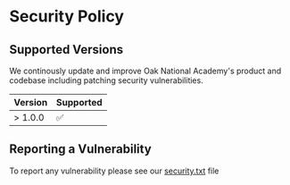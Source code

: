 # Security Policy

## Supported Versions

We continously update and improve Oak National Academy's product and codebase including patching security vulnerabilities.

| Version | Supported          |
| ------- | ------------------ |
| > 1.0.0 | :white_check_mark: |

## Reporting a Vulnerability

To report any vulnerability please see our [security.txt](public/.well-known/security.txt) file